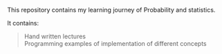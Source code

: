 This repository contains my learning journey of Probability and statistics.

It contains:
> Hand written lectures <br>
> Programming examples of implementation of different concepts